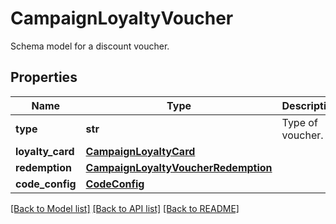 # CampaignLoyaltyVoucher

Schema model for a discount voucher.

## Properties
Name | Type | Description | Notes
------------ | ------------- | ------------- | -------------
**type** | **str** | Type of voucher. | [default to 'LOYALTY_CARD']
**loyalty_card** | [**CampaignLoyaltyCard**](CampaignLoyaltyCard.md) |  | 
**redemption** | [**CampaignLoyaltyVoucherRedemption**](CampaignLoyaltyVoucherRedemption.md) |  | [optional] 
**code_config** | [**CodeConfig**](CodeConfig.md) |  | [optional] 

[[Back to Model list]](../README.md#documentation-for-models) [[Back to API list]](../README.md#documentation-for-api-endpoints) [[Back to README]](../README.md)


